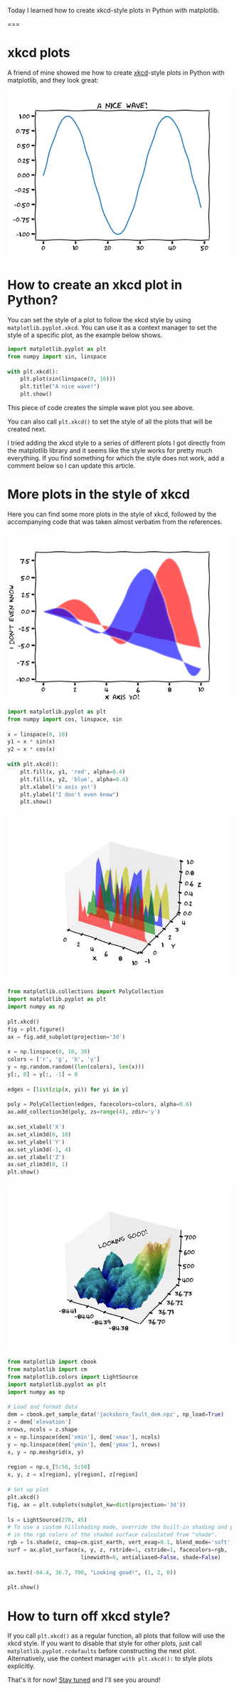 Today I learned how to create xkcd-style plots in Python with matplotlib.

===

# xkcd plots

A friend of mine showed me how to create [xkcd]-style plots in Python with matplotlib, and they look great:

![A matplotlib plot created with the style of xkcd.](_sin.png "A sinusoidal wave in the style of xkcd.")


# How to create an xkcd plot in Python?

You can set the style of a plot to follow the xkcd style by using `matplotlib.pyplot.xkcd`.
You can use it as a context manager to set the style of a specific plot, as the example below shows.

```py
import matplotlib.pyplot as plt
from numpy import sin, linspace

with plt.xkcd():
    plt.plot(sin(linspace(0, 10)))
    plt.title("A nice wave!")
    plt.show()
```

This piece of code creates the simple wave plot you see above.

You can also call `plt.xkcd()` to set the style of all the plots that will be created next.

I tried adding the xkcd style to a series of different plots I got directly from the matplotlib library and it seems like the style works for pretty much everything.
If you find something for which the style does not work, add a comment below so I can update this article.


# More plots in the style of xkcd

Here you can find some more plots in the style of xkcd, followed by the accompanying code that was taken almost verbatim from the references.

![](_wave_superposition.png "Two waves in the style of xkcd.")

```py
import matplotlib.pyplot as plt
from numpy import cos, linspace, sin

x = linspace(0, 10)
y1 = x * sin(x)
y2 = x * cos(x)

with plt.xkcd():
    plt.fill(x, y1, 'red', alpha=0.4)
    plt.fill(x, y2, 'blue', alpha=0.4)
    plt.xlabel('x axis yo!')
    plt.ylabel("I don't even know")
    plt.show()
```

![](_many_waves.png "Superposition of multiple waves in the style of xkcd.")

```py
from matplotlib.collections import PolyCollection
import matplotlib.pyplot as plt
import numpy as np

plt.xkcd()
fig = plt.figure()
ax = fig.add_subplot(projection='3d')

x = np.linspace(0, 10, 30)
colors = ['r', 'g', 'b', 'y']
y = np.random.random((len(colors), len(x)))
y[:, 0] = y[:, -1] = 0

edges = [list(zip(x, yi)) for yi in y]

poly = PolyCollection(edges, facecolors=colors, alpha=0.6)
ax.add_collection3d(poly, zs=range(4), zdir='y')

ax.set_xlabel('X')
ax.set_xlim3d(0, 10)
ax.set_ylabel('Y')
ax.set_ylim3d(-1, 4)
ax.set_zlabel('Z')
ax.set_zlim3d(0, 1)
plt.show()
```

![](_surface.png "Surface plot in the style of xkcd.")

```py
from matplotlib import cbook
from matplotlib import cm
from matplotlib.colors import LightSource
import matplotlib.pyplot as plt
import numpy as np

# Load and format data
dem = cbook.get_sample_data('jacksboro_fault_dem.npz', np_load=True)
z = dem['elevation']
nrows, ncols = z.shape
x = np.linspace(dem['xmin'], dem['xmax'], ncols)
y = np.linspace(dem['ymin'], dem['ymax'], nrows)
x, y = np.meshgrid(x, y)

region = np.s_[5:50, 5:50]
x, y, z = x[region], y[region], z[region]

# Set up plot
plt.xkcd()
fig, ax = plt.subplots(subplot_kw=dict(projection='3d'))

ls = LightSource(270, 45)
# To use a custom hillshading mode, override the built-in shading and pass
# in the rgb colors of the shaded surface calculated from "shade".
rgb = ls.shade(z, cmap=cm.gist_earth, vert_exag=0.1, blend_mode='soft')
surf = ax.plot_surface(x, y, z, rstride=1, cstride=1, facecolors=rgb,
                       linewidth=0, antialiased=False, shade=False)

ax.text(-84.4, 36.7, 700, "Looking good!", (1, 2, 0))

plt.show()
```


# How to turn off xkcd style?

If you call `plt.xkcd()` as a regular function, all plots that follow will use the xkcd style.
If you want to disable that style for other plots, just call `matplotlib.pyplot.rcdefaults` before constructing the next plot.
Alternatively, use the context manager `with plt.xkcd():` to style plots explicitly.


That's it for now! [Stay tuned][subscribe] and I'll see you around!

[subscribe]: /subscribe
[xkcd]: https://xkcd.com
